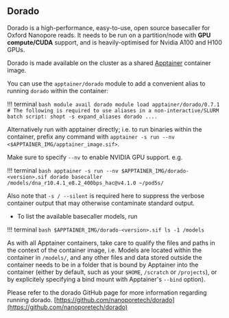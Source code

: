 ## Dorado

Dorado is a high-performance, easy-to-use, open source basecaller for Oxford Nanopore reads. 
It needs to be run on a partition/node with **GPU compute/CUDA** support, and is heavily-optimised for Nvidia A100 and H100 GPUs.

Dorado is made available on the cluster as a shared [Apptainer](../apptainer) container image.

You can use the `apptainer/dorado` module to add a convenient alias to running `dorado` within the container:

!!! terminal
    ```bash
    module avail dorado
    module load apptainer/dorado/0.7.1
    # The following is required to use aliases in a non-interactive/SLURM batch script:
    shopt -s expand_aliases
    dorado ....
    ```

Alternatively run with apptainer directly; i.e. to run binaries within the container, prefix any 
command with `apptainer -s run --nv <$APPTAINER_IMG/apptainer_image.sif>`. 

Make sure to specify `--nv` to enable NVIDIA GPU support. e.g. 

!!! terminal
    ```bash
    apptainer -s run --nv $APPTAINER_IMG/dorado-<version>.sif dorado basecaller /models/dna_r10.4.1_e8.2_400bps_hac@v4.1.0 ~/pod5s/
    ```

Also note that `-s / --silent` is required here to suppress the verbose container output that may otherwise contaminate standard output.

* To list the available basecaller models, run

!!! terminal
    ```bash
    $APPTAINER_IMG/dorado-<version>.sif ls -1 /models
    ```

As with all Apptainer containers, take care to qualify the files and paths in the context of the 
container image, i.e. Models are located within the container in `/models/`, and any other files 
and data stored outside the container needs to be in a folder that is bound by Apptainer into the 
container (either by default, such as your `$HOME`, `/scratch` or `/projects`), or 
by explicitely specifying a bind mount with Apptainer's `--bind` option). 

Please refer to the dorado GitHub page for more information regarding running dorado.
[https://github.com/nanoporetech/dorado](https://github.com/nanoporetech/dorado)
